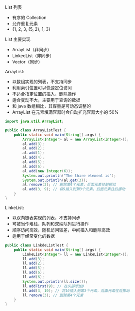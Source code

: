 List 列表

- 有序的 Collection
- 允许重复元素
- {1, 2, 3, {5, 2}, 1, 3}

List 主要实现

- ArrayList（非同步）
- LinkedList（非同步）
- Vector（同步）

ArrayList:

- 以数组实现的列表，不支持同步
- 利用索引位置可以快速定位访问
- 不适合指定位置的插入，删除操作
- 适合变动不大，主要用于查询的数据
- 和 java 数组相比，其容量是可动态调整的
- ArrayList 在元素填满容器时会自动扩充容器大小的 50%

```java
import java.util.ArrayList;

public class ArrayListTest {
    public static void main(String[] args) {
        ArrayList<Integer> al = new ArrayList<Integer>();
        al.add(3);
        al.add(2);
        al.add(1);
        al.add(4);
        al.add(5);
        al.add(6);
        al.add(new Integer(6));
        System.out.println("The thire element is");
        System.out.println(al.get(3));
        al.remove(3); // 删除第4个元素，后面元素往前挪动
        al.add(3, 9); // 将9插入到第3个元素，后面元素往后挪动
    }
}
```

LinkeList:

- 以双向链表实现的列表，不支持同步
- 可被当作堆栈，队列和双端队列进行操作
- 顺序访问高效，随机访问较差，中间插入和删除高效
- 适用于经常变化的数据

```java
public class LinkdeListTest {
    public static void main(String[] args) {
        LinkeList<Integer> ll = new LinkeList<Integer>();
        ll.add(3);
        ll.add(2);
        ll.add(5);
        ll.add(6);
        ll.add(6);
        System.out.println(ll.size());
        ll.addFirst(9); // 在头部添加9
        ll.add(3, 10); // 将10插入到第3个元素，后面元素往后挪动
        ll.remove(3); // 删除第4个元素
    }
}
```
